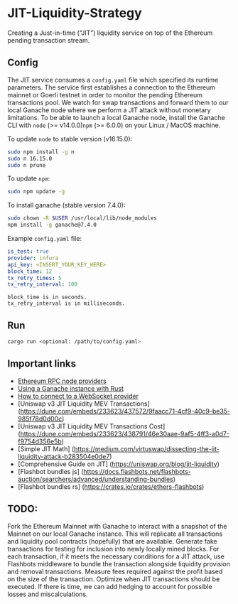 # JIT-Liquidity-Strategy
Creating a Just-in-time (“JIT”) liquidity service on top of the Ethereum pending transaction stream.

## Config

The JIT service consumes a `config.yaml` file which specified its runtime parameters. The service first establishes a connection to the Ethereum mainnet or Goerli testnet in order to monitor the pending Ethereum transactions pool. We watch for swap transactions and forward them to our local Ganache node where we perform a JIT attack without monetary limitations. To be able to launch a local Ganache node, install the Ganache CLI with `node` (>= v14.0.0)`npm` (>= 6.0.0) on your Linux / MacOS machine.

To update `node` to stable version (v16.15.0):
```bash
sudo npm install -g n
sudo n 16.15.0
sudo n prune
```

To update `npm`:
```bash
sudo npm update -g
```

To install ganache (stable version 7.4.0):
```bash
sudo chown -R $USER /usr/local/lib/node_modules
npm install -g ganache@7.4.0
```

Example `config.yaml` file:
```yaml
is_test: true
provider: infura
api_key: <INSERT_YOUR_KEY_HERE>
block_time: 12
tx_retry_times: 5
tx_retry_interval: 100
```
```
block_time is in seconds.
tx_retry_interval is in milliseconds.
```

## Run

```bash
cargo run <optional: /path/to/config.yaml>
```

## Important links
- [Ethereum RPC node providers](https://ethereumnodes.com/)
- [Using a Ganache instance with Rust](https://github.com/cl2089/rust-ethereum-tutorial/blob/9de183ee48f25b3fef9f506a4575726061df710c/src/simple_transactions.rs)
- [How to connect to a WebSocket provider](https://github.com/gakonst/ethers-rs/blob/7e7f9041b3f5a601a8fca8ccbce0287518f8cc33/book/providers/ws.md)
- [Uniswap v3 JIT Liquidity MEV Transactions] (https://dune.com/embeds/233623/437572/9faacc71-4cf9-40c9-be35-985f78d0d00c)
- [Uniswap v3 JIT Liquidity MEV Transactions Cost] (https://dune.com/embeds/233623/438791/46e30aae-9af5-4ff3-a0d7-f9754d356e5b)
- [Simple JIT Math] (https://medium.com/virtuswap/dissecting-the-jit-liquidity-attack-b283504e0de7)
- [Comprehensive Guide on JIT] (https://uniswap.org/blog/jit-liquidity)
- [Flashbot bundles js] (https://docs.flashbots.net/flashbots-auction/searchers/advanced/understanding-bundles)
- [Flashbot bundles rs] (https://crates.io/crates/ethers-flashbots)


## TODO:
Fork the Ethereum Mainnet with Ganache to interact with a snapshot of the Mainnet on our local Ganache instance. This will replicate all transactions and liquidity pool contracts (hopefully) that are available. Generate fake transactions for testing for inclusion into newly locally mined blocks. For each transaction, if it meets the necessary conditions for a JIT attack, use Flashbots middleware to bundle the transaction alongside liquidity provision and removal transactions. Measure fees required against the profit based on the size of the transaction. Optimize when JIT transactions should be executed. If there is time, we can add hedging to account for possible losses and miscalculations.
